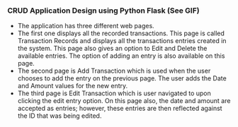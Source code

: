 ### CRUD Application Design using Python Flask (See GIF)

- The application has three different web pages.
- The first one displays all the recorded transactions. This page is called Transaction Records and displays all the transactions entries created in the system. This page also gives an option to Edit and Delete the available entries. The option of adding an entry is also available on this page.
- The second page is Add Transaction which is used when the user chooses to add the entry on the previous page. The user adds the Date and Amount values for the new entry.
- The third page is Edit Transaction which is user navigated to upon clicking the edit entry option. On this page also, the date and amount are accepted as entries; however, these entries are then reflected against the ID that was being edited.
